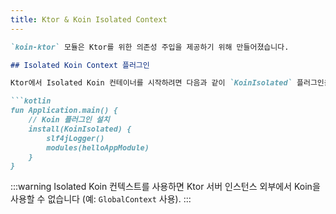 ```yaml
---
title: Ktor & Koin Isolated Context
---
```

```markdown
`koin-ktor` 모듈은 Ktor를 위한 의존성 주입을 제공하기 위해 만들어졌습니다.

## Isolated Koin Context 플러그인

Ktor에서 Isolated Koin 컨테이너를 시작하려면 다음과 같이 `KoinIsolated` 플러그인을 설치하기만 하면 됩니다.

```kotlin
fun Application.main() {
    // Koin 플러그인 설치
    install(KoinIsolated) {
        slf4jLogger()
        modules(helloAppModule)
    }
}
```

:::warning
 Isolated Koin 컨텍스트를 사용하면 Ktor 서버 인스턴스 외부에서 Koin을 사용할 수 없습니다 (예: `GlobalContext` 사용).
:::
